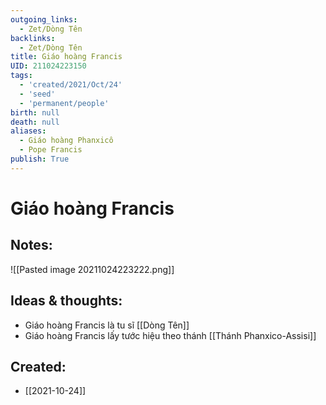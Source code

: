 ```yaml
---
outgoing_links:
  - Zet/Dòng Tên
backlinks:
  - Zet/Dòng Tên
title: Giáo hoàng Francis
UID: 211024223150
tags:
  - 'created/2021/Oct/24'
  - 'seed'
  - 'permanent/people'
birth: null
death: null
aliases:
  - Giáo hoàng Phanxicô
  - Pope Francis
publish: True
---
```

# Giáo hoàng Francis

## Notes:
![[Pasted image 20211024223222.png]]

## Ideas & thoughts:
- Giáo hoàng Francis là tu sĩ [[Dòng Tên]]
- Giáo hoàng Francis lấy tước hiệu theo thánh [[Thánh Phanxico-Assisi]] 
## Created:
- [[2021-10-24]]
